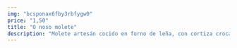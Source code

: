 ```yaml
---
img: "bcsponax6fby3rbfygw0"
price: "1,50"
title: "O noso molete"
description: "Molete artesán cocido en forno de leña, con cortiza crocante e miolo tenro, dispoñible en 1/4kg, 1/2kg ou 1kg."
---
```

